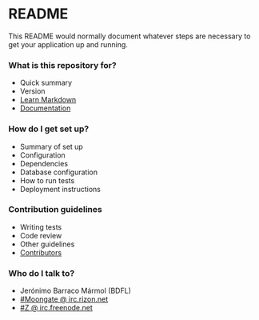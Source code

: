 # README #

This README would normally document whatever steps are necessary to get your application up and running.

### What is this repository for? ###

* Quick summary
* Version
* [Learn Markdown](https://bitbucket.org/tutorials/markdowndemo)
* [Documentation](Z_Development.md)

### How do I get set up? ###

* Summary of set up
* Configuration
* Dependencies
* Database configuration
* How to run tests
* Deployment instructions

### Contribution guidelines ###

* Writing tests
* Code review
* Other guidelines
* [Contributors](contributors.md)

### Who do I talk to? ###

* Jerónimo Barraco Mármol (BDFL)
* [#Moongate @ irc.rizon.net](irc://irc.rizon.net/#moongate)
* [#Z @ irc.freenode.net](irc://irc.freenode.net/#Z)
